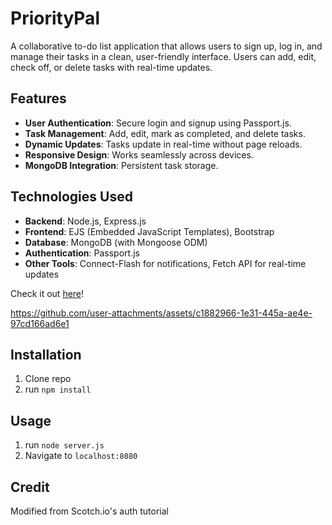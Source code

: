 # PriorityPal

A collaborative to-do list application that allows users to sign up, log in, and manage their tasks in a clean, user-friendly interface. Users can add, edit, check off, or delete tasks with real-time updates.

## Features

- **User Authentication**: Secure login and signup using Passport.js.
- **Task Management**: Add, edit, mark as completed, and delete tasks.
- **Dynamic Updates**: Tasks update in real-time without page reloads.
- **Responsive Design**: Works seamlessly across devices.
- **MongoDB Integration**: Persistent task storage.

## Technologies Used

- **Backend**: Node.js, Express.js
- **Frontend**: EJS (Embedded JavaScript Templates), Bootstrap
- **Database**: MongoDB (with Mongoose ODM)
- **Authentication**: Passport.js
- **Other Tools**: Connect-Flash for notifications, Fetch API for real-time updates

Check it out [here](prioritypal.up.railway.app)!

https://github.com/user-attachments/assets/c1882966-1e31-445a-ae4e-97cd166ad6e1


## Installation

1. Clone repo
2. run `npm install`

## Usage

1. run `node server.js`
2. Navigate to `localhost:8080`

## Credit

Modified from Scotch.io's auth tutorial

